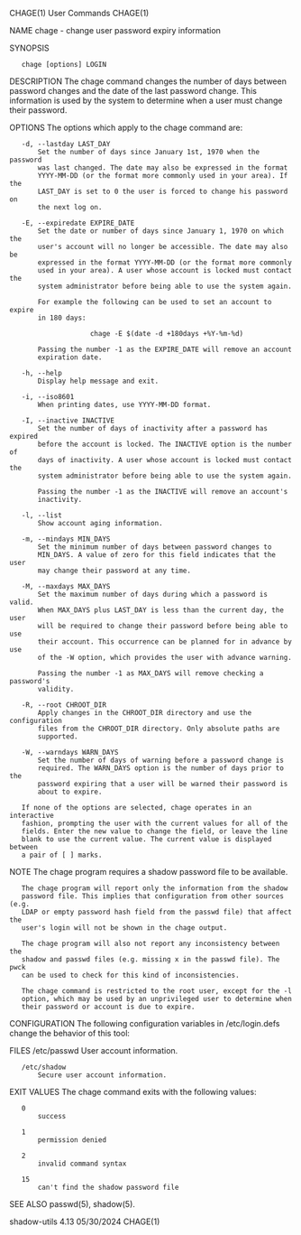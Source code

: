 CHAGE(1)                         User Commands                        CHAGE(1)

NAME
       chage - change user password expiry information

SYNOPSIS

       chage [options] LOGIN

DESCRIPTION
       The chage command changes the number of days between password changes
       and the date of the last password change. This information is used by
       the system to determine when a user must change their password.

OPTIONS
       The options which apply to the chage command are:

       -d, --lastday LAST_DAY
           Set the number of days since January 1st, 1970 when the password
           was last changed. The date may also be expressed in the format
           YYYY-MM-DD (or the format more commonly used in your area). If the
           LAST_DAY is set to 0 the user is forced to change his password on
           the next log on.

       -E, --expiredate EXPIRE_DATE
           Set the date or number of days since January 1, 1970 on which the
           user's account will no longer be accessible. The date may also be
           expressed in the format YYYY-MM-DD (or the format more commonly
           used in your area). A user whose account is locked must contact the
           system administrator before being able to use the system again.

           For example the following can be used to set an account to expire
           in 180 days:

                        chage -E $(date -d +180days +%Y-%m-%d)

           Passing the number -1 as the EXPIRE_DATE will remove an account
           expiration date.

       -h, --help
           Display help message and exit.

       -i, --iso8601
           When printing dates, use YYYY-MM-DD format.

       -I, --inactive INACTIVE
           Set the number of days of inactivity after a password has expired
           before the account is locked. The INACTIVE option is the number of
           days of inactivity. A user whose account is locked must contact the
           system administrator before being able to use the system again.

           Passing the number -1 as the INACTIVE will remove an account's
           inactivity.

       -l, --list
           Show account aging information.

       -m, --mindays MIN_DAYS
           Set the minimum number of days between password changes to
           MIN_DAYS. A value of zero for this field indicates that the user
           may change their password at any time.

       -M, --maxdays MAX_DAYS
           Set the maximum number of days during which a password is valid.
           When MAX_DAYS plus LAST_DAY is less than the current day, the user
           will be required to change their password before being able to use
           their account. This occurrence can be planned for in advance by use
           of the -W option, which provides the user with advance warning.

           Passing the number -1 as MAX_DAYS will remove checking a password's
           validity.

       -R, --root CHROOT_DIR
           Apply changes in the CHROOT_DIR directory and use the configuration
           files from the CHROOT_DIR directory. Only absolute paths are
           supported.

       -W, --warndays WARN_DAYS
           Set the number of days of warning before a password change is
           required. The WARN_DAYS option is the number of days prior to the
           password expiring that a user will be warned their password is
           about to expire.

       If none of the options are selected, chage operates in an interactive
       fashion, prompting the user with the current values for all of the
       fields. Enter the new value to change the field, or leave the line
       blank to use the current value. The current value is displayed between
       a pair of [ ] marks.

NOTE
       The chage program requires a shadow password file to be available.

       The chage program will report only the information from the shadow
       password file. This implies that configuration from other sources (e.g.
       LDAP or empty password hash field from the passwd file) that affect the
       user's login will not be shown in the chage output.

       The chage program will also not report any inconsistency between the
       shadow and passwd files (e.g. missing x in the passwd file). The pwck
       can be used to check for this kind of inconsistencies.

       The chage command is restricted to the root user, except for the -l
       option, which may be used by an unprivileged user to determine when
       their password or account is due to expire.

CONFIGURATION
       The following configuration variables in /etc/login.defs change the
       behavior of this tool:

FILES
       /etc/passwd
           User account information.

       /etc/shadow
           Secure user account information.

EXIT VALUES
       The chage command exits with the following values:

       0
           success

       1
           permission denied

       2
           invalid command syntax

       15
           can't find the shadow password file

SEE ALSO
       passwd(5), shadow(5).

shadow-utils 4.13                 05/30/2024                          CHAGE(1)
